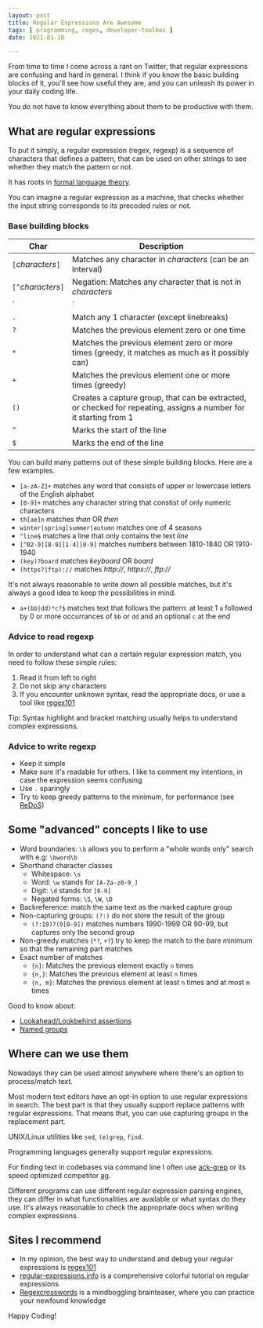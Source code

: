 ```yaml
---
layout: post
title: Regular Expressions Are Awesome
tags: [ programming, regex, developer-toolbox ]
date: 2021-01-18

---
```


From time to time I come across a rant on Twitter, that regular expressions are
confusing and hard in general. I think if you know the basic building blocks of it,
you'll see how useful they are, and you can unleash its power in your daily coding life.
<!--more-->
You do not have to know everything about them to be productive with them.

## What are regular expressions

To put it simply, a regular expression (regex, regexp) is a sequence of characters that defines a pattern, that can be used on other strings to see whether they match the pattern or not.

It has roots in [formal language theory](https://en.wikipedia.org/wiki/Regular_expression#History).

You can imagine a regular expression as a machine, that checks whether the input string corresponds to its precoded rules or not.

### Base building blocks

Char | Description
---- | ----
`[`*characters*`]`| Matches any character in *characters* (can be an interval)
`[^`*characters*`]`| Negation: Matches any character that is not in *characters*
`|` | Matches any one element separated by the pipe (`|`) character
`.` | Match any 1 character (except linebreaks)
`?` | Matches the previous element zero or one time
`*` | Matches the previous element zero or more times (greedy, it matches as much as it possibly can)
`+` | Matches the previous element one or more times (greedy)
`()`| Creates a capture group, that can be extracted, or checked for repeating, assigns a number for it starting from 1
`^` | Marks the start of the line
`$` | Marks the end of the line

You can build many patterns out of these simple building blocks. Here are a few examples.

- `[a-zA-Z]+` matches any word that consists of upper or lowercase letters of the English alphabet
- `[0-9]+` matches any character string that constist of only numeric characters
- `th[ae]n` matches *than* OR *then*
- `winter|spring|summer|autumn` matches one of 4 seasons
- `^line$` matches a line that only contains the text *line*
- `[^02-9][8-9][1-4][0-9]` matches numbers between 1810-1840 OR 1910-1940
- `(key)?board` matches *keyboard* OR *board*
- `(https?|ftp)://` matches *http://*, *https://*, *ftp://*

It's not always reasonable to write down all possible matches, but it's always a good idea to keep the possibilities in mind.

- `a+(bb|dd)*c?$` matches text that follows the pattern: at least 1 `a` followed by 0 or more occurrances of `bb` or `dd` and an optional `c` at the end

### Advice to read regexp

In order to understand what can a certain regular expression match, you need to follow these simple rules:

1. Read it from left to right
1. Do not skip any characters
1. If you encounter unknown syntax, read the appropriate docs, or use a tool like [regex101](https://regex101.com/)

Tip: Syntax highlight and bracket matching usually helps to understand complex expressions.

### Advice to write regexp

- Keep it simple
- Make sure it's readable for others. I like to comment my intentions, in case the expression seems confusing
- Use `.` sparingly
- Try to keep greedy patterns to the minimum, for performance (see [ReDoS](https://en.wikipedia.org/wiki/ReDoS))

## Some "advanced" concepts I like to use

- Word boundaries: `\b` allows you to perform a "whole words only" search with e.g: `\bword\b`
- Shorthand character classes
  - Whitespace: `\s`
  - Word:  `\w` stands for `[A-Za-z0-9_]`
  - Digit: `\d` stands for `[0-9]`
  - Negated forms: `\S`, `\W`, `\D`
- Backreference: match the same text as the marked capture group
- Non-capturing groups: `(?:)` do not store the result of the group
  - `(?:19)?(9[0-9])` matches numbers 1990-1999 OR 90-99, but captures only the second group
- Non-greedy matches (`*?`, `+?`) try to keep the match to the bare minimum so that the remaining part matches
- Exact number of matches
  - `{n}`: Matches the previous element exactly `n` times
  - `{n,}`: Matches the previous element at least `n` times
  - `{n, m}`: Matches the previous element at least `n` times and at most `m` times

Good to know about:

- [Lookahead/Lookbehind assertions](https://www.regular-expressions.info/lookaround.html)
- [Named groups](https://www.regular-expressions.info/named.html)

## Where can we use them

Nowadays they can be used almost anywhere where there's an option to process/match text.

Most modern text editors have an opt-in option to use regular expressions in search.
The best part is that they usually support replace patterns with regular expressions.
That means that, you can use capturing groups in the replacement part.

UNIX/Linux utilities like `sed`, `(e)grep`, `find`.

Programming languages generally support regular expressions.

For finding text in codebases via command line I often use [ack-grep](https://beyondgrep.com/) or its speed optimized competitor [ag](https://github.com/ggreer/the_silver_searcher).

Different programs can use different regular expression parsing engines, they can differ in what functionalities are available or what syntax do they use. It's always reasonable to check the appropriate docs when writing complex expressions.

## Sites I recommend

- In my opinion, the best way to understand and debug your regular expressions is [regex101](https://regex101.com/)
- [regular-expressions.info](https://www.regular-expressions.info/) is a comprehensive colorful tutorial on regular expressions
- [Regexcrosswords](https://regexcrossword.com/) is a mindboggling brainteaser, where you can practice your newfound knowledge

Happy Coding!

